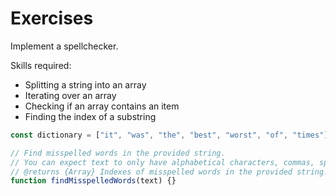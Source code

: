 # Exercises

Implement a spellchecker. 

Skills required:
- Splitting a string into an array
- Iterating over an array
- Checking if an array contains an item
- Finding the index of a substring

```js
const dictionary = ["it", "was", "the", "best", "worst", "of", "times"];

// Find misspelled words in the provided string.
// You can expect text to only have alphabetical characters, commas, spaces, and periods.
// @returns {Array} Indexes of misspelled words in the provided string.
function findMisspelledWords(text) {}
```

